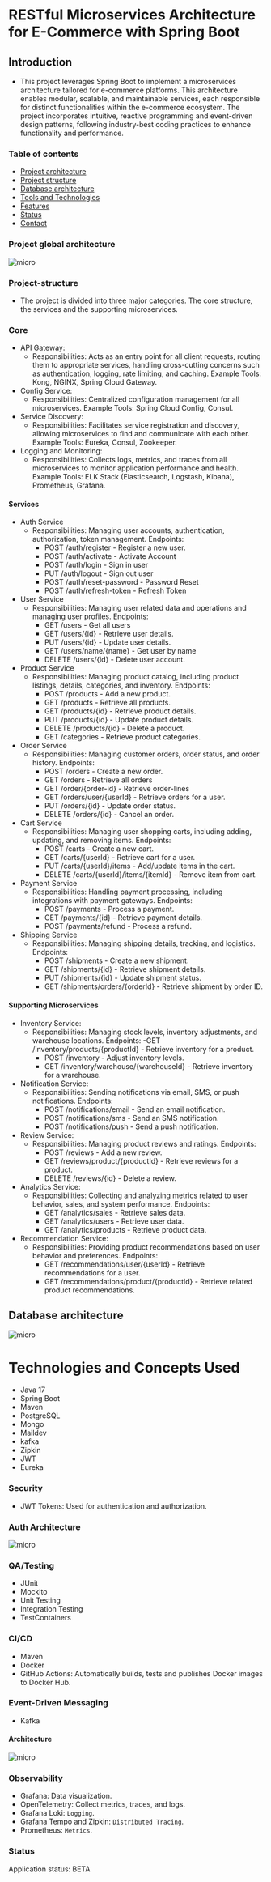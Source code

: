 # RESTful Microservices Architecture for E-Commerce with Spring Boot

## Introduction

- This project leverages Spring Boot to implement a microservices architecture tailored for e-commerce platforms.
  This architecture enables modular, scalable, and maintainable services, each responsible for distinct functionalities
  within the e-commerce ecosystem. The project incorporates intuitive, reactive programming and event-driven design
  patterns, following industry-best coding practices to enhance functionality and performance.

### Table of contents

- [Project architecture](#Project-architecture)
- [Project structure](#Project-structure)
- [Database architecture](#Database-architecture)
- [Tools and Technologies](#technologies)
- [Features](#features)
- [Status](#status)
- [Contact](#contact)

### Project global architecture

![micro](https://github.com/ngaridennis33/E-Commerce-Micro-services/blob/main/images/Global-architecture.png)

### Project-structure

- The project is divided into three major categories. The core structure, the services and the supporting microservices.

### Core

* API Gateway:
    - Responsibilities: Acts as an entry point for all client requests, routing them to appropriate services, handling
      cross-cutting concerns such as authentication, logging, rate limiting, and caching.
      Example Tools: Kong, NGINX, Spring Cloud Gateway.
* Config Service:
    - Responsibilities: Centralized configuration management for all microservices.
      Example Tools: Spring Cloud Config, Consul.
* Service Discovery:
    - Responsibilities: Facilitates service registration and discovery, allowing microservices to find and communicate
      with each other.
      Example Tools: Eureka, Consul, Zookeeper.
* Logging and Monitoring:
    - Responsibilities: Collects logs, metrics, and traces from all microservices to monitor application performance and
      health.
      Example Tools: ELK Stack (Elasticsearch, Logstash, Kibana), Prometheus, Grafana.

#### Services

* Auth Service
    - Responsibilities: Managing user accounts, authentication, authorization, token management.
      Endpoints:
        - POST /auth/register - Register a new user.
        - POST /auth/activate - Activate Account
        - POST /auth/login - Sign in user
        - PUT /auth/logout - Sign out user
        - POST /auth/reset-password - Password Reset
        - POST /auth/refresh-token - Refresh Token
* User Service
    - Responsibilities: Managing user related data and operations and managing user profiles.
      Endpoints:
        - GET /users - Get all users
        - GET /users/{id} - Retrieve user details.
        - PUT /users/{id} - Update user details.
        - GET /users/name/{name} - Get user by name
        - DELETE /users/{id} - Delete user account.
* Product Service
    - Responsibilities: Managing product catalog, including product listings, details, categories, and inventory.
      Endpoints:
        - POST /products - Add a new product.
        - GET /products - Retrieve all products.
        - GET /products/{id} - Retrieve product details.
        - PUT /products/{id} - Update product details.
        - DELETE /products/{id} - Delete a product.
        - GET /categories - Retrieve product categories.
* Order Service
    - Responsibilities: Managing customer orders, order status, and order history.
      Endpoints:
        - POST /orders - Create a new order.
        - GET /orders - Retrieve all orders
        - GET /order/{order-id} - Retrieve order-lines
        - GET /orders/user/{userId} - Retrieve orders for a user.
        - PUT /orders/{id} - Update order status.
        - DELETE /orders/{id} - Cancel an order.
* Cart Service
    - Responsibilities: Managing user shopping carts, including adding, updating, and removing items.
      Endpoints:
        - POST /carts - Create a new cart.
        - GET /carts/{userId} - Retrieve cart for a user.
        - PUT /carts/{userId}/items - Add/update items in the cart.
        - DELETE /carts/{userId}/items/{itemId} - Remove item from cart.
* Payment Service
    - Responsibilities: Handling payment processing, including integrations with payment gateways.
      Endpoints:
        - POST /payments - Process a payment.
        - GET /payments/{id} - Retrieve payment details.
        - POST /payments/refund - Process a refund.
* Shipping Service
    - Responsibilities: Managing shipping details, tracking, and logistics.
      Endpoints:
        - POST /shipments - Create a new shipment.
        - GET /shipments/{id} - Retrieve shipment details.
        - PUT /shipments/{id} - Update shipment status.
        - GET /shipments/orders/{orderId} - Retrieve shipment by order ID.

#### Supporting Microservices

* Inventory Service:
    - Responsibilities: Managing stock levels, inventory adjustments, and warehouse locations.
      Endpoints:
      -GET /inventory/products/{productId} - Retrieve inventory for a product.
        - POST /inventory - Adjust inventory levels.
        - GET /inventory/warehouse/{warehouseId} - Retrieve inventory for a warehouse.
* Notification Service:
    - Responsibilities: Sending notifications via email, SMS, or push notifications.
      Endpoints:
        - POST /notifications/email - Send an email notification.
        - POST /notifications/sms - Send an SMS notification.
        - POST /notifications/push - Send a push notification.
* Review Service:
    - Responsibilities: Managing product reviews and ratings.
      Endpoints:
        - POST /reviews - Add a new review.
        - GET /reviews/product/{productId} - Retrieve reviews for a product.
        - DELETE /reviews/{id} - Delete a review.
* Analytics Service:
    - Responsibilities: Collecting and analyzing metrics related to user behavior, sales, and system performance.
      Endpoints:
        - GET /analytics/sales - Retrieve sales data.
        - GET /analytics/users - Retrieve user data.
        - GET /analytics/products - Retrieve product data.
* Recommendation Service:
    - Responsibilities: Providing product recommendations based on user behavior and preferences.
      Endpoints:
        - GET /recommendations/user/{userId} - Retrieve recommendations for a user.
        - GET /recommendations/product/{productId} - Retrieve related product recommendations.

## Database architecture

![micro](https://github.com/ngaridennis33/E-Commerce-Micro-services/blob/main/images/micro-services-entity-domains.png)

# Technologies and Concepts Used

- Java 17
- Spring Boot
- Maven
- PostgreSQL
- Mongo
- Maildev
- kafka
- Zipkin
- JWT
- Eureka

### Security

- JWT Tokens: Used for authentication and authorization.

### Auth Architecture

![micro](https://github.com/ngaridennis33/E-Commerce-Micro-services/blob/main/images/Auth-architecture.png)

### QA/Testing

- JUnit
- Mockito
- Unit Testing
- Integration Testing
- TestContainers

### CI/CD

- Maven
- Docker
- GitHub Actions: Automatically builds, tests and publishes Docker images to Docker Hub.

### Event-Driven Messaging

- Kafka
#### Architecture

![micro](https://github.com/ngaridennis33/E-Commerce-Micro-services/blob/main/images/kafka-broker.png)

### Observability

- Grafana: Data visualization.
- OpenTelemetry: Collect metrics, traces, and logs.
- Grafana Loki: `Logging`.
- Grafana Tempo and Zipkin: `Distributed Tracing`.
- Prometheus: `Metrics`.

### Status

Application status: BETA